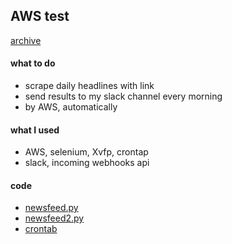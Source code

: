 ## AWS test
[archive](https://github.com/Moons08/personal-project-archive)

#### what to do
- scrape daily headlines with link
- send results to my slack channel every morning
- by AWS, automatically

#### what I used
- AWS, selenium, Xvfp, crontap
- slack, incoming webhooks api

#### code
- [newsfeed.py](https://github.com/Moons08/personal-project-archive/blob/master/180228_AWS_crontab/newsfeed.py)
- [newsfeed2.py](https://github.com/Moons08/personal-project-archive/blob/master/180228_AWS_crontab/newsfeed2.py)
- [crontab](https://github.com/Moons08/personal-project-archive/blob/master/180228_AWS_crontab/crontab.txt)
